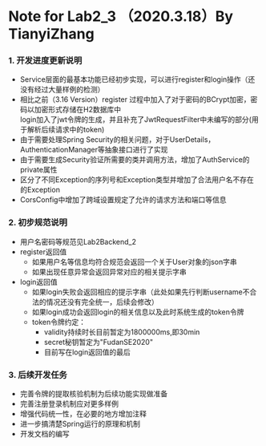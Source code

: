 # Note for Lab2_3 （2020.3.18）By TianyiZhang
### 1. 开发进度更新说明
* Service层面的最基本功能已经初步实现，可以进行register和login操作（还没有经过大量样例的检测）
* 相比之前（3.16 Version）register 过程中加入了对于密码的BCrypt加密，密码以加密形式存储在H2数据库中  
login加入了jwt令牌的生成，并且补充了JwtRequestFilter中未编写的部分(用于解析后续请求中的token)
* 由于需要处理Spring Security的相关问题，对于UserDetails，AuthenticationManager等抽象接口进行了实现
* 由于需要生成Security验证所需要的类并调用方法，增加了AuthService的private属性
* 区分了不同Exception的序列号和Exception类型并增加了合法用户名不存在的Exception
* CorsConfig中增加了跨域设置规定了允许的请求方法和端口等信息

### 2. 初步规范说明
* 用户名密码等规范见Lab2Backend_2
* register返回值
    * 如果用户名等信息均符合规范会返回一个关于User对象的json字串
    * 如果出现任意异常会返回异常对应的相关提示字串
* login返回值
    * 如果login失败会返回相应的提示字串（此处如果先行判断username不合法的情况还没有完全统一，后续会修改）
    * 如果login成功会返回login的相关信息以及此时系统生成的token令牌
    * token令牌约定：
        * validity持续时长目前暂定为1800000ms,即30min
        * secret秘钥暂定为"FudanSE2020"
        * 目前写在login返回值的最后

### 3. 后续开发任务
* 完善令牌的提取核验机制为后续功能实现做准备
* 完善注册登录机制应对更多样例
* 增强代码统一性，在必要的地方增加注释
* 进一步搞清楚Spring运行的原理和机制
* 开发文档的编写